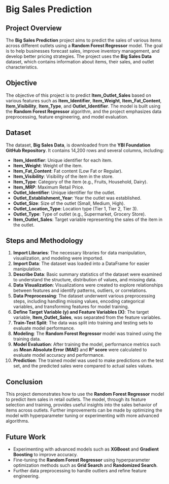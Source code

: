 # Big Sales Prediction

## Project Overview

The **Big Sales Prediction** project aims to predict the sales of various items across different outlets using a **Random Forest Regressor** model. The goal is to help businesses forecast sales, improve inventory management, and develop better pricing strategies. The project uses the **Big Sales Data** dataset, which contains information about items, their sales, and outlet characteristics.

## Objective

The objective of this project is to predict **Item_Outlet_Sales** based on various features such as **Item_Identifier**, **Item_Weight**, **Item_Fat_Content**, **Item_Visibility**, **Item_Type**, and **Outlet_Identifier**. The model is built using the **Random Forest Regressor** algorithm, and the project emphasizes data preprocessing, feature engineering, and model evaluation.

## Dataset

The dataset, **Big Sales Data**, is downloaded from the **YBI Foundation GitHub Repository**. It contains 14,200 rows and several columns, including:

- **Item_Identifier**: Unique identifier for each item.
- **Item_Weight**: Weight of the item.
- **Item_Fat_Content**: Fat content (Low Fat or Regular).
- **Item_Visibility**: Visibility of the item in the store.
- **Item_Type**: Category of the item (e.g., Fruits, Household, Dairy).
- **Item_MRP**: Maximum Retail Price.
- **Outlet_Identifier**: Unique identifier for the outlet.
- **Outlet_Establishment_Year**: Year the outlet was established.
- **Outlet_Size**: Size of the outlet (Small, Medium, High).
- **Outlet_Location_Type**: Location type (Tier 1, Tier 2, Tier 3).
- **Outlet_Type**: Type of outlet (e.g., Supermarket, Grocery Store).
- **Item_Outlet_Sales**: Target variable representing the sales of the item in the outlet.

## Steps and Methodology

1. **Import Libraries**: The necessary libraries for data manipulation, visualization, and modeling were imported.
2. **Import Data**: The dataset was loaded into a DataFrame for easier manipulation.
3. **Describe Data**: Basic summary statistics of the dataset were examined to understand the structure, distribution of values, and missing data.
4. **Data Visualization**: Visualizations were created to explore relationships between features and identify patterns, outliers, or correlations.
5. **Data Preprocessing**: The dataset underwent various preprocessing steps, including handling missing values, encoding categorical variables, and transforming features for model training.
6. **Define Target Variable (y) and Feature Variables (X)**: The target variable, **Item_Outlet_Sales**, was separated from the feature variables.
7. **Train-Test Split**: The data was split into training and testing sets to evaluate model performance.
8. **Modeling**: The **Random Forest Regressor** model was trained using the training data.
9. **Model Evaluation**: After training the model, performance metrics such as **Mean Absolute Error (MAE)** and **R² score** were calculated to evaluate model accuracy and performance.
10. **Prediction**: The trained model was used to make predictions on the test set, and the predicted sales were compared to actual sales values.

## Conclusion

This project demonstrates how to use the **Random Forest Regressor** model to predict item sales in retail outlets. The model, through its feature selection and training, provides useful insights into the sales behavior of items across outlets. Further improvements can be made by optimizing the model with hyperparameter tuning or experimenting with more advanced algorithms.

## Future Work

- Experimenting with advanced models such as **XGBoost** and **Gradient Boosting** to improve accuracy.
- Fine-tuning the **Random Forest Regressor** using hyperparameter optimization methods such as **Grid Search** and **Randomized Search**.
- Further data preprocessing to handle outliers and refine feature engineering.


